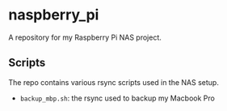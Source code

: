 # naspberry_pi
A repository for my Raspberry Pi NAS project.

## Scripts
The repo contains various rsync scripts used in the NAS setup.

- `backup_mbp.sh`: the rsync used to backup my Macbook Pro

